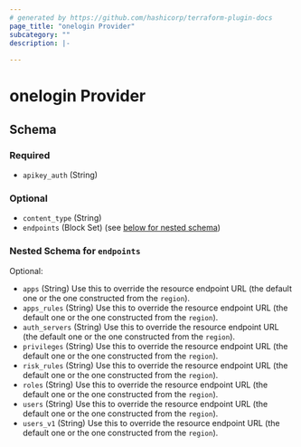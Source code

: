 ```yaml
---
# generated by https://github.com/hashicorp/terraform-plugin-docs
page_title: "onelogin Provider"
subcategory: ""
description: |-
  
---
```


# onelogin Provider





<!-- schema generated by tfplugindocs -->
## Schema

### Required

- `apikey_auth` (String)

### Optional

- `content_type` (String)
- `endpoints` (Block Set) (see [below for nested schema](#nestedblock--endpoints))

<a id="nestedblock--endpoints"></a>
### Nested Schema for `endpoints`

Optional:

- `apps` (String) Use this to override the resource endpoint URL (the default one or the one constructed from the `region`).
- `apps_rules` (String) Use this to override the resource endpoint URL (the default one or the one constructed from the `region`).
- `auth_servers` (String) Use this to override the resource endpoint URL (the default one or the one constructed from the `region`).
- `privileges` (String) Use this to override the resource endpoint URL (the default one or the one constructed from the `region`).
- `risk_rules` (String) Use this to override the resource endpoint URL (the default one or the one constructed from the `region`).
- `roles` (String) Use this to override the resource endpoint URL (the default one or the one constructed from the `region`).
- `users` (String) Use this to override the resource endpoint URL (the default one or the one constructed from the `region`).
- `users_v1` (String) Use this to override the resource endpoint URL (the default one or the one constructed from the `region`).
